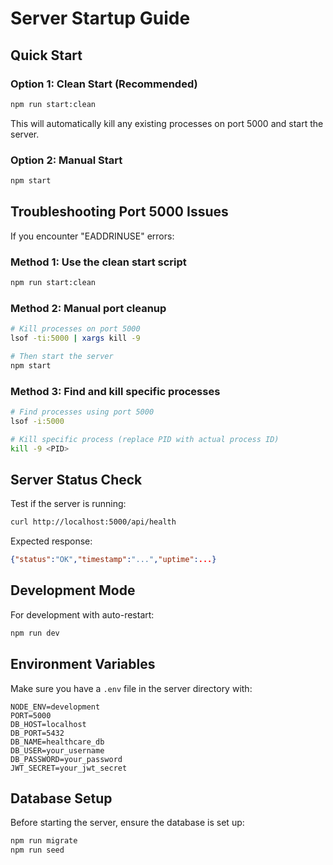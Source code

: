 # Server Startup Guide

## Quick Start

### Option 1: Clean Start (Recommended)
```bash
npm run start:clean
```
This will automatically kill any existing processes on port 5000 and start the server.

### Option 2: Manual Start
```bash
npm start
```

## Troubleshooting Port 5000 Issues

If you encounter "EADDRINUSE" errors:

### Method 1: Use the clean start script
```bash
npm run start:clean
```

### Method 2: Manual port cleanup
```bash
# Kill processes on port 5000
lsof -ti:5000 | xargs kill -9

# Then start the server
npm start
```

### Method 3: Find and kill specific processes
```bash
# Find processes using port 5000
lsof -i:5000

# Kill specific process (replace PID with actual process ID)
kill -9 <PID>
```

## Server Status Check

Test if the server is running:
```bash
curl http://localhost:5000/api/health
```

Expected response:
```json
{"status":"OK","timestamp":"...","uptime":...}
```

## Development Mode

For development with auto-restart:
```bash
npm run dev
```

## Environment Variables

Make sure you have a `.env` file in the server directory with:
```
NODE_ENV=development
PORT=5000
DB_HOST=localhost
DB_PORT=5432
DB_NAME=healthcare_db
DB_USER=your_username
DB_PASSWORD=your_password
JWT_SECRET=your_jwt_secret
```

## Database Setup

Before starting the server, ensure the database is set up:
```bash
npm run migrate
npm run seed
```
